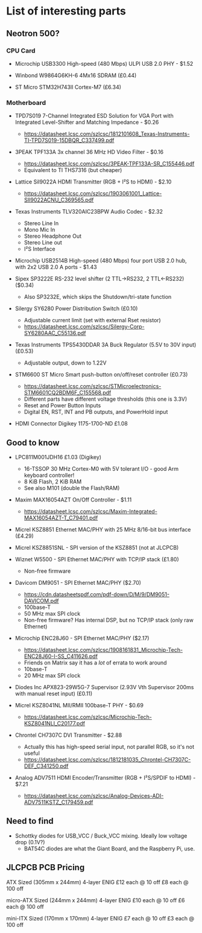 # List of interesting parts

## Neotron 500?

### CPU Card

* Microchip USB3300 High-speed (480 Mbps) ULPI USB 2.0 PHY - $1.52

* Winbond W9864G6KH-6 4Mx16 SDRAM (£0.44)

* ST Micro STM32H743II Cortex-M7 (£6.34)

### Motherboard

* TPD7S019 7-Channel Integrated ESD Solution for VGA Port with Integrated Level-Shifter and Matching Impedance - $0.26
  * https://datasheet.lcsc.com/szlcsc/1812101608_Texas-Instruments-TI-TPD7S019-15DBQR_C337499.pdf

* 3PEAK TPF133A 3x channel 36 MHz HD Video Filter - $0.16
  * https://datasheet.lcsc.com/szlcsc/3PEAK-TPF133A-SR_C155446.pdf
  * Equivalent to TI THS7316 (but cheaper)

* Lattice SiI9022A HDMI Transmitter (RGB + I²S to HDMI) - $2.10
  * https://datasheet.lcsc.com/szlcsc/1903061001_Lattice-SII9022ACNU_C369565.pdf

* Texas Instruments TLV320AIC23BPW Audio Codec - $2.32
  * Stereo Line In
  * Mono Mic In
  * Stereo Headphone Out
  * Stereo Line out
  * I²S Interface

* Microchip USB2514B High-speed (480 Mbps) four port USB 2.0 hub, with 2x2 USB 2.0 A ports - $1.43

* Sipex SP3222E RS-232 level shifter (2 TTL->RS232, 2 TTL<-RS232) ($0.34)
  * Also SP3232E, which skips the Shutdown/tri-state function

* Silergy SY6280 Power Distribution Switch (£0.10)
  * Adjustable current limit (set with external Rset resistor)
  * https://datasheet.lcsc.com/szlcsc/Silergy-Corp-SY6280AAC_C55136.pdf

* Texas Instruments TPS5430DDAR 3A Buck Regulator (5.5V to 30V input) (£0.53)
  * Adjustable output, down to 1.22V

* STM6600 ST Micro Smart push-button on/off/reset controller (£0.73)
  * https://datasheet.lcsc.com/szlcsc/STMicroelectronics-STM6601CQ2BDM6F_C155568.pdf
  * Different parts have different voltage thresholds (this one is 3.3V)
  * Reset and Power Button Inputs
  * Digital EN, RST, INT and PB outputs, and PowerHold input 

* HDMI Connector Digikey 1175-1700-ND  £1.08

## Good to know

* LPC811M001JDH16 £1.03 (Digikey)
  * 16-TSSOP 30 MHz Cortex-M0 with 5V tolerant I/O - good Arm keyboard controller!
  * 8 KiB Flash, 2 KiB RAM
  * See also M101 (double the Flash/RAM)

* Maxim MAX16054AZT On/Off Controller - $1.11
  * https://datasheet.lcsc.com/szlcsc/Maxim-Integrated-MAX16054AZT-T_C79401.pdf

* Micrel KSZ8851 Ethernet MAC/PHY with 25 MHz 8/16-bit bus interface (£4.29)

* Micrel KSZ8851SNL - SPI version of the KSZ8851 (not at JLCPCB)

* Wiznet W5500 - SPI Ethernet MAC/PHY with TCP/IP stack (£1.80)
  * Non-free firmware

* Davicom DM9051 - SPI Ethernet MAC/PHY ($2.70)
  * https://cdn.datasheetspdf.com/pdf-down/D/M/9/DM9051-DAVICOM.pdf
  * 100base-T
  * 50 MHz max SPI clock
  * Non-free firmware? Has internal DSP, but no TCP/IP stack (only raw Ethernet)

* Microchip ENC28J60 - SPI Ethernet MAC/PHY ($2.17)
  * https://datasheet.lcsc.com/szlcsc/1908161831_Microchip-Tech-ENC28J60-I-SS_C411626.pdf
  * Friends on Matrix say it has a *lot* of errata to work around
  * 10base-T
  * 20 MHz max SPI clock

* Diodes Inc APX823-29W5G-7 Supervisor (2.93V Vth Supervisor 200ms with manual reset input) (£0.11)

* Micrel KSZ8041NL MII/RMII 100base-T PHY - $0.69
  * https://datasheet.lcsc.com/szlcsc/Microchip-Tech-KSZ8041NLI_C20177.pdf

* Chrontel CH7307C DVI Transmitter - $2.88
  * Actually this has high-speed serial input, not parallel RGB, so it's not useful
  * https://datasheet.lcsc.com/szlcsc/1812181035_Chrontel-CH7307C-DEF_C341250.pdf

* Analog ADV7511 HDMI Encoder/Transmitter (RGB + I²S/SPDIF to HDMI) - $7.21
  * https://datasheet.lcsc.com/szlcsc/Analog-Devices-ADI-ADV7511KSTZ_C179459.pdf

## Need to find

* Schottky diodes for USB_VCC / Buck_VCC mixing. Ideally low voltage drop (0.1V?)
  * BAT54C diodes are what the Giant Board, and the Raspberry Pi, use.

## JLCPCB PCB Pricing

ATX Sized (305mm x 244mm) 4-layer ENIG 
	£12 each @ 10 off
	£8 each @ 100 off

micro-ATX Sized (244mm x 244mm) 4-layer ENIG 
	£10 each @ 10 off
	£6 each @ 100 off

mini-ITX Sized (170mm x 170mm) 4-layer ENIG 
	£7 each @ 10 off
	£3 each @ 100 off
